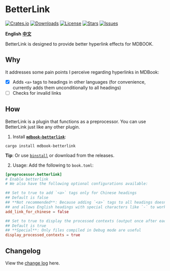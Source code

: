 # BetterLink
[![Crates.io](https://img.shields.io/crates/v/mdbook-betterlink?style=flat)](https://crates.io/crates/mdbook-betterlink)
[![Downloads](https://img.shields.io/crates/d/mdbook-betterlink?style=flat)](https://crates.io/crates/mdbook-betterlink)
[![License](https://img.shields.io/crates/l/mdbook-betterlink?style=flat)](https://crates.io/crates/mdbook-betterlink)
[![Stars](https://img.shields.io/github/stars/TickPoints/mdbook-betterlink?style=flat)](https://github.com/TickPoints/mdbook-betterlink)
[![Issues](https://img.shields.io/github/issues/TickPoints/mdbook-betterlink?style=flat)](https://github.com/TickPoints/mdbook-betterlink/issues)

**English**
[**中文**](https://github.com/TickPoints/mdbook-betterlink/blob/main/README_zh.md)

BetterLink is designed to provide better hyperlink effects for MDBOOK.

## Why
It addresses some pain points I perceive regarding hyperlinks in MDBook:
- [x] Adds `<a>` tags to headings in other languages (for convenience, currently adds them unconditionally to all headings)
- [ ] Checks for invalid links

## How
BetterLink is a plugin that functions as a preprocessor. You can use BetterLink just like any other plugin.

1. Install [**`mdbook-betterlink`**](https://crates.io/crates/mdbook-betterlink):
```shell
cargo install mdbook-betterlink
```
**Tip**: Or use [`binstall`](https://github.com/cargo-bins/cargo-binstall) or download from the releases.

2. Usage: Add the following to `book.toml`:
```toml
[preprocessor.betterlink]
# Enable betterlink
# We also have the following optional configurations available:

## Set to true to add `<a>` tags only for Chinese headings
## Default is false
## **Not recommended**: Because adding `<a>` tags to all headings doesn't break the original logic at all, 
## and allows English headings with special characters like `-` to work normally
add_link_for_chinese = false

## Set to true to display the processed contexts (output once after each article is processed)
## Default is true
## **Special**: Only files compiled in Debug mode are useful
display_processed_contexts = true
```

## Changelog
View the [change log](https://github.com/TickPoints/mdbook-betterlink/blob/main/CHANGELOG.md) here.

